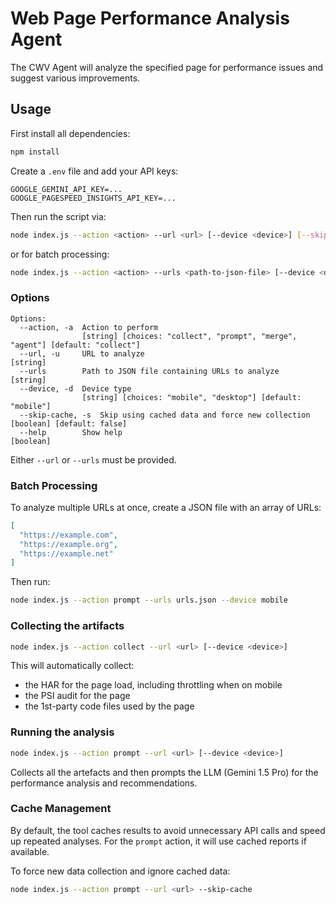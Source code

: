 # Web Page Performance Analysis Agent

The CWV Agent will analyze the specified page for performance issues and suggest various improvements.

## Usage

First install all dependencies:
```sh
npm install
```

Create a `.env` file and add your API keys:
```
GOOGLE_GEMINI_API_KEY=...
GOOGLE_PAGESPEED_INSIGHTS_API_KEY=...
```

Then run the script via:
```sh
node index.js --action <action> --url <url> [--device <device>] [--skip-cache]
```

or for batch processing:
```sh
node index.js --action <action> --urls <path-to-json-file> [--device <device>] [--skip-cache]
```

### Options

```
Options:
  --action, -a  Action to perform
                [string] [choices: "collect", "prompt", "merge", "agent"] [default: "collect"]
  --url, -u     URL to analyze                                            [string]
  --urls        Path to JSON file containing URLs to analyze              [string]
  --device, -d  Device type
                [string] [choices: "mobile", "desktop"] [default: "mobile"]
  --skip-cache, -s  Skip using cached data and force new collection       [boolean] [default: false]
  --help        Show help                                                 [boolean]
```

Either `--url` or `--urls` must be provided.

### Batch Processing

To analyze multiple URLs at once, create a JSON file with an array of URLs:

```json
[
  "https://example.com",
  "https://example.org",
  "https://example.net"
]
```

Then run:
```sh
node index.js --action prompt --urls urls.json --device mobile
```

### Collecting the artifacts

```sh
node index.js --action collect --url <url> [--device <device>]
```

This will automatically collect:
- the HAR for the page load, including throttling when on mobile
- the PSI audit for the page
- the 1st-party code files used by the page

### Running the analysis

```sh
node index.js --action prompt --url <url> [--device <device>]
```

Collects all the artefacts and then prompts the LLM (Gemini 1.5 Pro) for the performance analysis
and recommendations.

### Cache Management

By default, the tool caches results to avoid unnecessary API calls and speed up repeated analyses.
For the `prompt` action, it will use cached reports if available.

To force new data collection and ignore cached data:
```sh
node index.js --action prompt --url <url> --skip-cache
```
